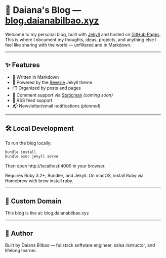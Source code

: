 # 📝 Daiana's Blog — [blog.daianabilbao.xyz](http://blog.daianabilbao.xyz)

Welcome to my personal blog, built with [Jekyll](https://jekyllrb.com/) and hosted on [GitHub Pages](https://pages.github.com/). This is where I document my thoughts, ideas, projects, and anything else I feel like sharing with the world — unfiltered and in Markdown.

---
## ✨ Features

- 📖 Written in Markdown  
- 🎨 Powered by the [Reverie](https://reverie.pages.dev/) Jekyll theme  
- 🗂 Organized by posts and pages  
- 💬 Comment support via [Staticman](https://staticman.net/) *(coming soon)*  
- 📡 RSS feed support  
- 📬 Newsletter/email notifications *(planned)*  

---
## 🛠 Local Development

To run the blog locally:

```bash
bundle install
bundle exec jekyll serve
```

Then open http://localhost:4000 in your browser.

Requires Ruby 3.2+, Bundler, and Jekyll.
On macOS, install Ruby via Homebrew with brew install ruby.

---

## 📌 Custom Domain

This blog is live at: blog.daianabilbao.xyz

---

## 🤍 Author

Built by Daiana Bilbao — fullstack software engineer, salsa instructor, and lifelong learner.